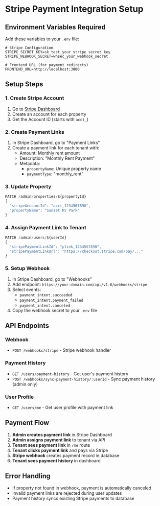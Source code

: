 # Stripe Payment Integration Setup

## Environment Variables Required

Add these variables to your `.env` file:

```env
# Stripe Configuration
STRIPE_SECRET_KEY=sk_test_your_stripe_secret_key
STRIPE_WEBHOOK_SECRET=whsec_your_webhook_secret

# Frontend URL (for payment redirects)
FRONTEND_URL=http://localhost:3000
```

## Setup Steps

### 1. Create Stripe Account
1. Go to [Stripe Dashboard](https://dashboard.stripe.com)
2. Create an account for each property
3. Get the Account ID (starts with `acct_`)

### 2. Create Payment Links
1. In Stripe Dashboard, go to "Payment Links"
2. Create a payment link for each tenant with:
   - Amount: Monthly rent amount
   - Description: "Monthly Rent Payment"
   - Metadata: 
     - `propertyName`: Unique property name
     - `paymentType`: "monthly_rent"

### 3. Update Property
```typescript
PATCH /admin/properties/${propertyId}
{
  "stripeAccountId": "acct_1234567890",
  "propertyName": "Sunset RV Park"
}
```

### 4. Assign Payment Link to Tenant
```typescript
PATCH /admin/users/${userId}
{
  "stripePaymentLinkId": "plink_1234567890",
  "stripePaymentLinkUrl": "https://checkout.stripe.com/pay/..."
}
```

### 5. Setup Webhook
1. In Stripe Dashboard, go to "Webhooks"
2. Add endpoint: `https://your-domain.com/api/v1.0/webhooks/stripe`
3. Select events:
   - `payment_intent.succeeded`
   - `payment_intent.payment_failed`
   - `payment_intent.canceled`
4. Copy the webhook secret to your `.env` file

## API Endpoints

### Webhook
- `POST /webhooks/stripe` - Stripe webhook handler

### Payment History
- `GET /users/payment-history` - Get user's payment history
- `POST /webhooks/sync-payment-history/:userId` - Sync payment history (admin only)

### User Profile
- `GET /users/me` - Get user profile with payment link

## Payment Flow

1. **Admin creates payment link** in Stripe Dashboard
2. **Admin assigns payment link** to tenant via API
3. **Tenant sees payment link** in `/me` route
4. **Tenant clicks payment link** and pays via Stripe
5. **Stripe webhook** creates payment record in database
6. **Tenant sees payment history** in dashboard

## Error Handling

- If property not found in webhook, payment is automatically canceled
- Invalid payment links are rejected during user updates
- Payment history syncs existing Stripe payments to database 
